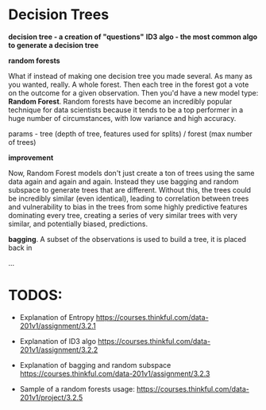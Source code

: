 # Decision Trees

**decision tree - a creation of "questions"**
**ID3 algo - the most common algo to generate a decision tree**

**random forests**

What if instead of making one decision tree you made several. As many as you wanted, really. A whole forest. Then each tree in the forest got a vote on the outcome for a given observation. Then you'd have a new model type: **Random Forest**. Random forests have become an incredibly popular technique for data scientists because it tends to be a top performer in a huge number of circumstances, with low variance and high accuracy.

params - tree (depth of tree, features used for splits) / forest (max number of trees)

**improvement**

Now, Random Forest models don't just create a ton of trees using the same data again and again and again. Instead they use bagging and random subspace to generate trees that are different. Without this, the trees could be incredibly similar (even identical), leading to correlation between trees and vulnerability to bias in the trees from some highly predictive features dominating every tree, creating a series of very similar trees with very similar, and potentially biased, predictions.

**bagging**. A subset of the observations is used to build a tree, it is placed back in

...



# TODOS:
- Explanation of Entropy https://courses.thinkful.com/data-201v1/assignment/3.2.1

- Explanation of ID3 algo https://courses.thinkful.com/data-201v1/assignment/3.2.2

- Explanation of bagging and random subspace https://courses.thinkful.com/data-201v1/assignment/3.2.3

- Sample of a random forests usage: https://courses.thinkful.com/data-201v1/project/3.2.5
